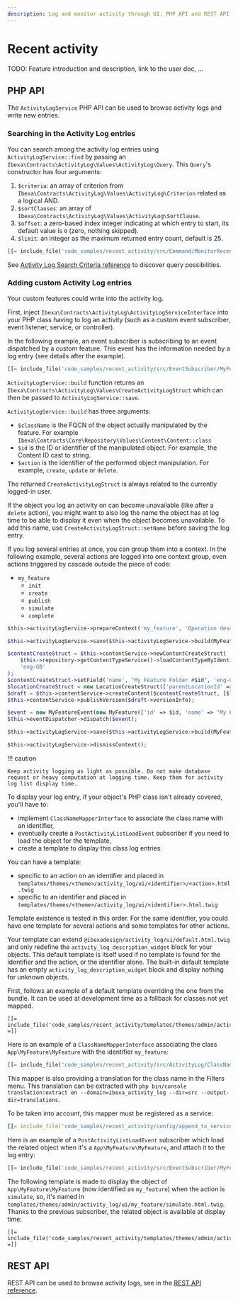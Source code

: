 ```yaml
---
description: Log and monitor activity through UI, PHP API and REST API.
---
```


# Recent activity

TODO: Feature introduction and description, link to the user doc, …

## PHP API

The `ActivityLogService` PHP API can be used to browse activity logs and write new entries.

### Searching in the Activity Log entries

You can search among the activity log entries using `ActivityLogService::find` by passing an `Ibexa\Contracts\ActivityLog\Values\ActivityLog\Query`.
This `Query`'s constructor has four arguments:

1. `$criteria`: an array of criterion from `Ibexa\Contracts\ActivityLog\Values\ActivityLog\Criterion` related as a logical AND.
2. `$sortClauses`: an array of `Ibexa\Contracts\ActivityLog\Values\ActivityLog\SortClause`.
3. `$offset`: a zero-based index integer indicating at which entry to start, its default value is `0` (zero, nothing skipped).
4. `$limit`: an integer as the maximum returned entry count, default is 25.

```php
[[= include_file('code_samples/recent_activity/src/Command/MonitorRecentContentCreationCommand.php') =]]
```

See [Activity Log Search Criteria reference](activity_log_search.md) to discover query possibilities.

### Adding custom Activity Log entries

Your custom features could write into the activity log.

First, inject `Ibexa\Contracts\ActivityLog\ActivityLogServiceInterface` into your PHP class having to log an activity (such as a custom event subscriber, event listener, service, or controller).

In the following example, an event subscriber is subscribing to an event dispatched by a custom feature. This event has the information needed by a log entry (see details after the example).

```php
[[= include_file('code_samples/recent_activity/src/EventSubscriber/MyFeatureEventSubscriber.php') =]]
```

`ActivityLogService::build` function returns an `Ibexa\Contracts\ActivityLog\Values\CreateActivityLogStruct` which can then be passed to `ActivityLogService::save`.

`ActivityLogService::build` has three arguments:

* `$className` is the FQCN of the object actually manipulated by the feature. For example `Ibexa\Contracts\Core\Repository\Values\Content\Content::class`
* `$id` is the ID or identifier of the manipulated object. For example, the Content ID cast to string.
* `$action` is the identifier of the performed object manipulation. For example, `create`, `update` or `delete`.

The returned `CreateActivityLogStruct` is always related to the currently logged-in user.

If the object you log an activity on can become unavailable (like after a `delete` action), you might want to also log the name the object has at log time to be able to display it even when the object becomes unavailable. To add this name, use `CreateActivityLogStruct::setName` before saving the log entry.

If you log several entries at once, you can group them into a context. In the following example, several actions are logged into one context group, even actions triggered by cascade outside the piece of code:

- `my_feature`
    - `init`
    - `create`
    - `publish`
    - `simulate`
    - `complete`

```php
$this->activityLogService->prepareContext('my_feature', 'Operation description');

$this->activityLogService->save($this->activityLogService->build(MyFeature::class, $id, 'init'));

$contentCreateStruct = $this->contentService->newContentCreateStruct(
    $this->repository->getContentTypeService()->loadContentTypeByIdentifier('folder'),
    'eng-GB'
);
$contentCreateStruct->setField('name', "My Feature Folder #$id", 'eng-GB');
$locationCreateStruct = new LocationCreateStruct(['parentLocationId' => 2]);
$draft = $this->contentService->createContent($contentCreateStruct, [$locationCreateStruct]);
$this->contentService->publishVersion($draft->versionInfo);

$event = new MyFeatureEvent(new MyFeature(['id' => $id, 'name' => "My Feature #$id"]), 'simulate');
$this->eventDispatcher->dispatch($event);

$this->activityLogService->save($this->activityLogService->build(MyFeature::class, $id, 'complete'));

$this->activityLogService->dismissContext();
```

!!! caution

    Keep activity logging as light as possible. Do not make database request or heavy computation at logging time. Keep them for activity log list display time.

To display your log entry, if your object's PHP class isn't already covered, you'll have to:

* implement `ClassNameMapperInterface` to associate the class name with an identifier,
* eventually create a `PostActivityListLoadEvent` subscriber if you need to load the object for the template,
* create a template to display this class log entries.

You can have a template:

* specific to an action on an identifier and placed in `templates/themes/<theme>/activity_log/ui/<identifier>/<action>.html.twig`
* specific to an identifier and placed in `templates/themes/<theme>/activity_log/ui/<identifier>.html.twig`

Template existence is tested in this order. For the same identifier, you could have one template for several actions and some templates for other actions.

Your template can extend `@ibexadesign/activity_log/ui/default.html.twig` and only redefine the `activity_log_description_widget` block for your objects. This default template is itself used if no template is found for the identifier and the action, or the identifier alone. The built-in default template has an empty `activity_log_description_widget` block and display nothing for unknown objects.

First, follows an example of a default template overriding the one from the bundle. It can be used at development time as a fallback for classes not yet mapped.

``` twig
[[= include_file('code_samples/recent_activity/templates/themes/admin/activity_log/ui/default.html.twig') =]]
```

Here is an example of a `ClassNameMapperInterface` associating the class `App\MyFeature\MyFeature` with the identifier `my_feature`:

``` php
[[= include_file('code_samples/recent_activity/src/ActivityLog/ClassNameMapper/MyFeatureNameMapper.php') =]]
```

This mapper is also providing a translation for the class name in the Filters menu. This translation can be extracted with `php bin/console translation:extract en --domain=ibexa_activity_log --dir=src --output-dir=translations`.

To be taken into account, this mapper must be registered as a service:

``` yaml
[[= include_file('code_samples/recent_activity/config/append_to_services.yaml') =]]
```

Here is an example of a `PostActivityListLoadEvent` subscriber which load the related object when it's a `App\MyFeature\MyFeature`, and attach it to the log entry:

``` php
[[= include_file('code_samples/recent_activity/src/EventSubscriber/MyFeaturePostActivityListLoadEventSubscriber.php') =]]
```

The following template is made to display the object of `App\MyFeature\MyFeature` (now identified as `my_feature`) when the action is `simulate`,
so, it's named in `templates/themes/admin/activity_log/ui/my_feature/simulate.html.twig`.
Thanks to the previous subscriber, the related object is available at display time:

``` twig
[[= include_file('code_samples/recent_activity/templates/themes/admin/activity_log/ui/my_feature/simulate.html.twig') =]]
```

## REST API

REST API can be used to browse activity logs, see in the [REST API reference](../../api/rest_api/rest_api_reference/rest_api_reference.html#monitoring-activity-log).
